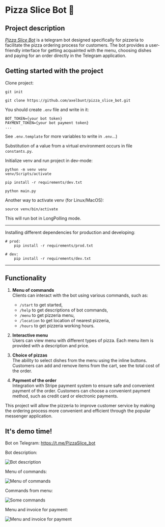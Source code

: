 # Pizza Slice Bot 🍕

## Project description

[*Pizza Slice Bot*](https://t.me/PizzaSlice_bot) is a telegram bot designed specifically for pizzeria to facilitate the pizza ordering process for customers. The bot provides a user-friendly interface for getting acquainted with the menu, choosing dishes and paying for an order directly in the Telegram application.

## Getting started with the project

Clone project:

```shell
git init

git clone https://github.com/axelbunt/pizza_slice_bot.git
```

You should create `.env` file and write in it:

```.env
BOT_TOKEN={your bot token}
PAYMENT_TOKEN={your bot payment token}
...
```

See `.env.template` for more variables to write in `.env`...)

Substitution of a value from a virtual environment occurs in file `constants.py`.

Initialize venv and run project in dev-mode:

```shell
python -m venv venv
venv/Scripts/activate

pip install -r requirements/dev.txt

python main.py
```

Another way to activate venv (for Linux/MacOS):

```shell
source venv/bin/activate
```

This will run bot in LongPolling mode.

---

Installing different dependencies for production and developing:
```shell
# prod:
    pip install -r requirements/prod.txt

# dev:
    pip install -r requirements/dev.txt
```

---

## Functionality

1. **Menu of commands**  
Clients can interact with the bot using various commands, such as:
    - `/start` to get started,
    - `/help` to get descriptions of bot commands,
    - `/menu` to get pizzeria menu,
    - `/location` to get location of nearest pizzeria,
    - `/hours` to get pizzeria working hours.

2. **Interactive menu**  
Users can view menu with different types of pizza. Each menu item is provided with a description and price.

3. **Choice of pizzas**  
The ability to select dishes from the menu using the inline buttons. Customers can add and remove items from the cart, see the total cost of the order.

4. **Payment of the order**  
Integration with Stripe payment system to ensure safe and convenient payment of the order. Customers can choose a convenient payment method, such as credit card or electronic payments.

This project will allow the pizzeria to improve customer service by making the ordering process more convenient and efficient through the popular messenger application.

## It's demo time!

Bot on Telegram: https://t.me/PizzaSlice_bot

Bot description:

![Bot description](/assets/images/demo_screenshots/1.jpg)

Menu of commands:

![Menu of commands](/assets/images/demo_screenshots/2.jpg)

Commands from menu:

![Some commands](/assets/images/demo_screenshots/3.jpg)

Menu and invoice for payment:

![Menu and invoice for payment](/assets/images/demo_screenshots/4.jpg)
